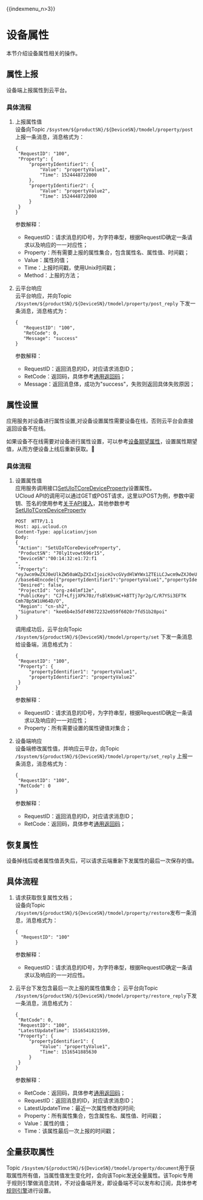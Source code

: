 {{indexmenu_n>3}}

# 设备属性
本节介绍设备属性相关的操作。
## 属性上报
设备端上报属性到云平台。
### 具体流程
1. 上报属性值  
   设备向Topic `/$system/${productSN}/${DeviceSN}/tmodel/property/post` 上报一条消息，消息格式为：
   ```
   {
	"RequestID": "100",
	"Property": {
		"propertyIdentifier1": {
			"Value": "propertyValue1",
			"Time": 1524448722000
		},
		"propertyIdentifier2": {
			"Value": "propertyValue2",
			"Time": 1524448722000
		}
	}
   }
   ```
   参数解释：
   - RequestID：请求消息的ID号，为字符串型，根据RequestID确定一条请求以及响应的一一对应性；
   - Property：所有需要上报的属性集合，包含属性名、属性值、时间戳；
   - Value：属性的值；
   - Time：上报时间戳，使用Unix时间戳；
   - Method：上报的方法；
   
2. 云平台响应  
   云平台响应，并向Topic `/$system/${productSN}/${DeviceSN}/tmodel/property/post_reply` 下发一条消息，消息格式为：
   ```
   {
	  "RequestID": "100",
	  "RetCode": 0,
	  "Message": "success"
   }
   ```
   参数解释：
   - RequestID：返回消息的ID，对应请求消息ID；
   - RetCode：返回码，具体参考[通用返回码]()；
   - Message：返回消息体，成功为"success"，失败则返回具体失败原因；


## 属性设置
应用服务对设备进行属性设置,对设备设置属性需要设备在线，否则云平台会直接返回设备不在线。

如果设备不在线需要对设备进行属性设置，可以参考[设备期望属性]()，设置属性期望值，从而方便设备上线后重新获取。
### 具体流程
1. 设置属性值  
   应用服务调用接口[SetUIoTCoreDeviceProperty]()设置属性。  
   UCloud API的调用可以通过GET或POST请求，这里以POST为例，参数中密钥、签名的使用参考[关于API接入]()，其他参数参考[SetUIoTCoreDeviceProperty]()
   ```
   POST  HTTP/1.1
   Host: api.ucloud.cn
   Content-Type: application/json
   Body:
   {
   	"Action": "SetUIoTCoreDeviceProperty",
   	"ProductSN": "70ly1tvowt696r15",
   	"DeviceSN":"00:14:32:e1:72:f1
   ",
   	"Property": "eyJwcm9wZXJ0eUlkZW50aWZpZXIxIjoicHJvcGVydHlWYWx1ZTEiLCJwcm9wZXJ0eUlkZW50aWZpZXIyIjoicHJvcGVydHlWYWx1ZTIifQ==", //base64Encode({"propertyIdentifier1":"propertyValue1","propertyIdentifier2":"propertyValue2"})
   	"Desired": false,
   	"ProjectId": "org-z44lmf12e",
   	"PublicKey": "CJf+LfjjXPk70z/fsBlK9sHC+kBTTj7gr2g/C/R7YSi3EFTK   Cmh7Bp5W1UH64D/O",
   	"Region": "cn-sh2",
   	"Signature": "kee6b4e35df49872232e059f6020r7fd51b28poi"
   }
   ```
   调用成功后，云平台向Topic `/$system/${productSN}/${DeviceSN}/tmodel/property/set` 下发一条消息给设备端，消息格式为：
   ```
   {
   	"RequestID": "100",
   	"Property": {
   		"propertyIdentifier1": "propertyValue1",
   		"propertyIdentifier2": "propertyValue2"
   	}
   }
   ```
   参数解释：
   - RequestID：请求消息的ID号，为字符串型，根据RequestID确定一条请求以及响应的一一对应性；
   - Property：所有需要设置的属性键值对集合；
   
2. 设备端响应  
   设备端修改属性值，并响应云平台，向Topic `/$system/${productSN}/${DeviceSN}/tmodel/property/set_reply` 上报一条消息，消息格式为：
   ```
   {
   	"RequestID": "100",
   	"RetCode": 0
   }
   ```
   参数解释：
   - RequestID：返回消息的ID，对应请求消息ID；
   - RetCode：返回码，具体参考[通用返回码]()；

## 恢复属性
设备掉线后或者属性值丢失后，可以请求云端重新下发属性的最后一次保存的值。

## 具体流程
1. 请求获取恢复属性文档；  
   设备向Topic `/$system/${productSN}/${DeviceSN}/tmodel/property/restore`发布一条消息，消息格式为：
   ```
   {
     "RequestID": "100"
   } 
   ```
   参数解释：
   
   - RequestID：请求消息的ID号，为字符串型，根据RequestID确定一条请求以及响应的一一对应性。
   
2. 云平台下发包含最后一次上报的属性值集合；
   云平台向Topic `/$system/${productSN}/${DeviceSN}/tmodel/property/restore_reply`下发一条消息，消息格式为：
   ```
   {
   	"RetCode": 0,
   	"RequestID": "100",
   	"LatestUpdateTime": 1516541821599,
   	"Property": {
   		"propertyIdentifier1": {
   			"Value": "propertyValue1",
   			"Time": 1516541885630
   		}
   	}
   }
   ```
   参数解释：
   - RetCode：返回码，具体参考[通用返回码]()；
   - RequestID：返回消息的ID，对应请求消息ID；
   - LatestUpdateTime：最近一次属性修改的时间;
   - Property：所有属性集合，包含属性名、属性值、时间戳；
   - Value：属性的值；
   - Time：该属性最后一次上报的时间戳；

## 全量获取属性
Topic `/$system/${productSN}/${DeviceSN}/tmodel/property/document`用于获取属性所有值，当属性值发生变化时，会向该Topic发送全量属性。该Topic专用于规则引擎做消息流转，不对设备端开发，即设备端不可以发布和订阅，具体参考[规则引擎]()进行设置。

